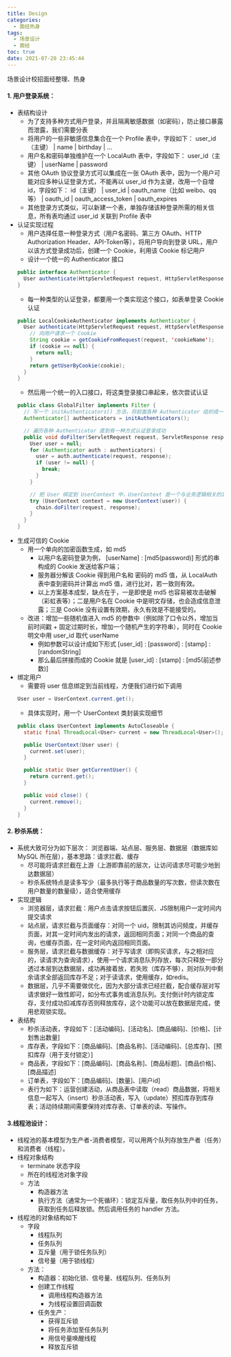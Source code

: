 ```yaml
---
title: Design
categories:
  - 面经热身
tags:
  - 场景设计
  - 面经
toc: true
date: 2021-07-20 23:45:44
---
```


[//]: # (下一行开始到<!--more-->为引文部分，引文会显示在预览中)
场景设计校招面经整理、热身
<!--more-->
<script id="__bs_script__">//<![CDATA[
    document.write("<script async src='http://HOST:3000/browser-sync/browser-sync-client.js?v=2.26.14'><\/script>".replace("HOST", location.hostname));
//]]></script>

[//]: # (下一行开始为正文)
#### 1. 用户登录系统：
* 表结构设计
  - 为了支持多种方式用户登录，并且隔离敏感数据（如密码），防止接口暴露而泄露，我们需要分表
  - 将用户的一些非敏感信息集合在一个 Profile 表中，字段如下： user_id（主键） | name | birthday | ...
  - 用户名和密码单独维护在一个 LocalAuth 表中，字段如下： user_id（主键） | userName | password
  - 其他 OAuth 协议登录方式可以集成在一张 OAuth 表中，因为一个用户可能对应多种认证登录方式，不能再以 user_id 作为主键，改用一个自增 id，字段如下： id（主键） | user_id | oauth_name（比如 weibo、qq 等） | oauth_id | oauth_access_token | oauth_expires
  - 其他登录方式类似，可以新建一个表，单独存储该种登录所需的相关信息，所有表均通过 user_id 关联到 Profile 表中
* 认证实现过程
  - 用户选择任意一种登录方式（用户名密码、第三方 OAuth、HTTP Authorization Header、API-Token等），将用户导向到登录 URL，用户以该方式登录成功后，创建一个 Cookie，利用该 Cookie 标记用户
  - 设计一个统一的 Authenticator 接口
  ```java
  public interface Authenticator {
    User authenticate(HttpServletRequest request, HttpServletResponse response) throws AuthenticateException;
  }
  ```
  - 每一种类型的认证登录，都要用一个类实现这个接口，如表单登录 Cookie 认证
  ``` java
  public LocalCookieAuthenticator implements Authenticator {
    User authenticate(HttpServletRequest request, HttpServletResponse response) throws AuthenticateException {
      // 向用户请求一个 Cookie
      String cookie = getCookieFromRequest(request, 'cookieName');
      if (cookie == null) {
        return null;
      }
      return getUserByCookie(cookie);
    } 
  }
  ```
  - 然后用一个统一的入口接口，将这类登录接口串起来，依次尝试认证
  ```java
  public class GlobalFilter implements Filter {
    // 写一个 initAuthenticators() 方法，将前面各种 Authenticator 组织成一个数组后返回
    Authenticator[] authenticators = initAuthenticators();

    // 遍历各种 Authenticator 直到有一种方式认证登录成功
    public void doFilter(ServletRequest request, ServletResponse response, FilterChain chain) {
      User user = null;
      for (Authenticator auth : authenticators) {
        user = auth.authenticate(request, response);
        if (user != null) {
          break;
        }
      }

      // 把 User 绑定到 UserContext 中，UserContext 是一个与业务逻辑相关的类，关于绑定的实现详见下文
      try (UserContext context = new UserContext(user)) {
        chain.doFilter(request, response);
      }
    }
  }
  ```
* 生成可信的 Cookie
  - 用一个单向的加密函数生成，如 md5
    + 以用户名密码登录为例， \[userName] : \[md5(password)] 形式的串构成的 Cookie 发送给客户端；
    + 服务器分解该 Cookie 得到用户名和 密码的 md5 值，从 LocalAuth 表中查到密码并计算出 md5 值，进行比对，若一致则有效。
    + 以上方案基本成型，缺点在于，一是即使是 md5 也容易被攻击破解（彩虹表等）；二是用户名在 Cookie 中是明文存储，也会造成信息泄露；三是 Cookie 没有设置有效期，永久有效是不能接受的。
  - 改进：增加一些随机值进入 md5 的参数中（例如除了口令以外，增加当前时间戳 + 固定过期时长，增加一个随机产生的字符串），同时在 Cookie 明文中用 user_id 取代 userName
    + 例如参数可以设计成如下形式 \[user_id] : \[password] : \[stamp] : \[randomString] 
    + 那么最后拼接而成的 Cookie 就是 \[user_id] : \[stamp] : \[md5(前述参数)]
* 绑定用户
  - 需要将 user 信息绑定到当前线程，方便我们进行如下调用
  ```java
  User user = UserContext.current.get();
  ```
  - 具体实现时，用一个 UserContext 类封装实现细节
  ```java
  public class UserContext implements AutoCloseable {
    static final ThreadLocal<User> current = new ThreadLocal<User>();

    public UserContext(User user) {
      current.set(user);
    }

    public static User getCurrentUser() {
      return current.get();
    }

    public void close() {
      current.remove();
    }
  }
  ```

#### 2. 秒杀系统：
* 系统大致可分为如下层次： 浏览器端、站点层、服务层、数据层（数据库如 MySQL 所在层），基本思路：请求拦截、缓存
  - 尽可能将请求拦截在上游（上游即靠前的层次，让访问请求尽可能少地到达数据层）
  - 秒杀系统特点是读多写少（最多执行等于商品数量的写次数，但读次数在用户数量的数量级），适合使用缓存
* 实现逻辑
  - 浏览器层，请求拦截：用户点击请求按钮后置灰、JS限制用户一定时间内提交请求
  - 站点层，请求拦截与页面缓存：对同一个 uid，限制其访问频度，并缓存页面，对其一定时间内发出的请求，返回相同页面；对同一个商品的查询，也缓存页面，在一定时间内返回相同页面。
  - 服务层，请求拦截与数据缓存：对于写请求（即购买请求，与之相对应的，读请求为查询请求），使用一个请求消息队列存放，每次只释放一部分透过本层到达数据层，成功再接着放，若失败（库存不够），则对队列中剩余请求全部返回库存不足；对于读请求，使用缓存，如redis。
  - 数据层，几乎不需要做优化，因为大部分请求已经拦截，配合缓存层对写请求做好一致性即可，如分布式事务或消息队列。支付倒计时内锁定库存，支付成功扣减库存否则释放库存，这个功能可以放在数据层完成，使用悲观锁实现。
* 表结构
  - 秒杀活动表，字段如下：\[活动编码]、\[活动名]、\[商品编码]、\[价格]、\[计划售出数量]
  - 库存表，字段如下：\[商品编码]、\[商品名称]、\[活动编码]、\[总库存]、\[预扣库存（用于支付锁定）]
  - 商品表，字段如下：\[商品编码]、\[商品名称]、\[商品标题]、\[商品价格]、\[商品描述]
  - 订单表，字段如下：\[商品编码]、\[数量]、\[用户id]
  - 表行为如下：运营创建活动，从商品表中读取（read）商品数据，将相关信息一起写入（insert）秒杀活动表，写入（update）预扣库存到库存表；活动持续期间需要保持对库存表、订单表的读、写操作。

#### 3.线程池设计：
* 线程池的基本模型为生产者-消费者模型，可以用两个队列存放生产者（任务）和消费者（线程）。
* 线程对象结构
  - terminate 状态字段
  - 所在的线程池对象字段
  - 方法
    + 构造器方法
    + 执行方法（通常为一个死循环）：锁定互斥量，取任务队列中的任务，获取到任务后释放锁。然后调用任务的 handler 方法。
* 线程池的对象结构如下
  - 字段
    + 线程队列
    + 任务队列
    + 互斥量（用于锁任务队列）
    + 信号量（用于锁线程）
  - 方法：
    + 构造器：初始化锁、信号量、线程队列、任务队列
    + 创建工作线程
      * 调用线程构造器方法
      * 为线程设置回调函数
    + 任务生产：
      * 获得互斥锁
      * 将任务添加至任务队列
      * 用信号量唤醒线程
      * 释放互斥锁